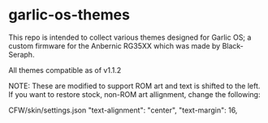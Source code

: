 # garlic-os-themes
This repo is intended to collect various themes designed for Garlic OS; a custom firmware for the Anbernic RG35XX which was made by Black-Seraph.

All themes compatible as of v1.1.2

NOTE: These are modified to support ROM art and text is shifted to the left.  If you want to restore stock, non-ROM art allignment, change the following:

CFW/skin/settings.json
  "text-alignment": "center",
	"text-margin": 16,
